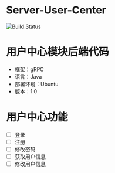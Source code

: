 # Server-User-Center

[![Build Status](https://travis-ci.org/shensky711/Server-User-Center.svg?branch=master)](https://travis-ci.org/shensky711/Server-User-Center)

# 用户中心模块后端代码
 - 框架：gRPC
 - 语言：Java
 - 部署环境：Ubuntu
 - 版本：1.0
 
# 用户中心功能
 - [ ] 登录
 - [ ] 注册
 - [ ] 修改密码
 - [ ] 获取用户信息
 - [ ] 修改用户信息
